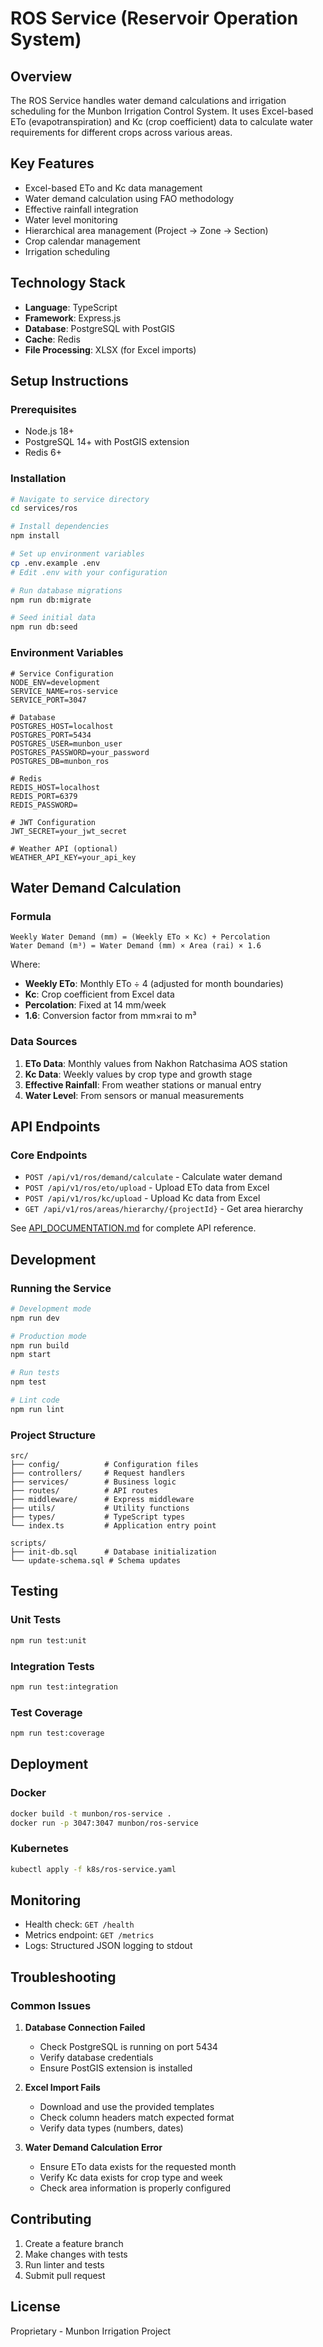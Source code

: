 # ROS Service (Reservoir Operation System)

## Overview
The ROS Service handles water demand calculations and irrigation scheduling for the Munbon Irrigation Control System. It uses Excel-based ETo (evapotranspiration) and Kc (crop coefficient) data to calculate water requirements for different crops across various areas.

## Key Features
- Excel-based ETo and Kc data management
- Water demand calculation using FAO methodology
- Effective rainfall integration
- Water level monitoring
- Hierarchical area management (Project → Zone → Section)
- Crop calendar management
- Irrigation scheduling

## Technology Stack
- **Language**: TypeScript
- **Framework**: Express.js
- **Database**: PostgreSQL with PostGIS
- **Cache**: Redis
- **File Processing**: XLSX (for Excel imports)

## Setup Instructions

### Prerequisites
- Node.js 18+
- PostgreSQL 14+ with PostGIS extension
- Redis 6+

### Installation
```bash
# Navigate to service directory
cd services/ros

# Install dependencies
npm install

# Set up environment variables
cp .env.example .env
# Edit .env with your configuration

# Run database migrations
npm run db:migrate

# Seed initial data
npm run db:seed
```

### Environment Variables
```env
# Service Configuration
NODE_ENV=development
SERVICE_NAME=ros-service
SERVICE_PORT=3047

# Database
POSTGRES_HOST=localhost
POSTGRES_PORT=5434
POSTGRES_USER=munbon_user
POSTGRES_PASSWORD=your_password
POSTGRES_DB=munbon_ros

# Redis
REDIS_HOST=localhost
REDIS_PORT=6379
REDIS_PASSWORD=

# JWT Configuration
JWT_SECRET=your_jwt_secret

# Weather API (optional)
WEATHER_API_KEY=your_api_key
```

## Water Demand Calculation

### Formula
```
Weekly Water Demand (mm) = (Weekly ETo × Kc) + Percolation
Water Demand (m³) = Water Demand (mm) × Area (rai) × 1.6
```

Where:
- **Weekly ETo**: Monthly ETo ÷ 4 (adjusted for month boundaries)
- **Kc**: Crop coefficient from Excel data
- **Percolation**: Fixed at 14 mm/week
- **1.6**: Conversion factor from mm×rai to m³

### Data Sources
1. **ETo Data**: Monthly values from Nakhon Ratchasima AOS station
2. **Kc Data**: Weekly values by crop type and growth stage
3. **Effective Rainfall**: From weather stations or manual entry
4. **Water Level**: From sensors or manual measurements

## API Endpoints

### Core Endpoints
- `POST /api/v1/ros/demand/calculate` - Calculate water demand
- `POST /api/v1/ros/eto/upload` - Upload ETo data from Excel
- `POST /api/v1/ros/kc/upload` - Upload Kc data from Excel
- `GET /api/v1/ros/areas/hierarchy/{projectId}` - Get area hierarchy

See [API_DOCUMENTATION.md](./API_DOCUMENTATION.md) for complete API reference.

## Development

### Running the Service
```bash
# Development mode
npm run dev

# Production mode
npm run build
npm start

# Run tests
npm test

# Lint code
npm run lint
```

### Project Structure
```
src/
├── config/          # Configuration files
├── controllers/     # Request handlers
├── services/        # Business logic
├── routes/          # API routes
├── middleware/      # Express middleware
├── utils/           # Utility functions
├── types/           # TypeScript types
└── index.ts         # Application entry point

scripts/
├── init-db.sql      # Database initialization
└── update-schema.sql # Schema updates
```

## Testing

### Unit Tests
```bash
npm run test:unit
```

### Integration Tests
```bash
npm run test:integration
```

### Test Coverage
```bash
npm run test:coverage
```

## Deployment

### Docker
```bash
docker build -t munbon/ros-service .
docker run -p 3047:3047 munbon/ros-service
```

### Kubernetes
```bash
kubectl apply -f k8s/ros-service.yaml
```

## Monitoring
- Health check: `GET /health`
- Metrics endpoint: `GET /metrics`
- Logs: Structured JSON logging to stdout

## Troubleshooting

### Common Issues

1. **Database Connection Failed**
   - Check PostgreSQL is running on port 5434
   - Verify database credentials
   - Ensure PostGIS extension is installed

2. **Excel Import Fails**
   - Download and use the provided templates
   - Check column headers match expected format
   - Verify data types (numbers, dates)

3. **Water Demand Calculation Error**
   - Ensure ETo data exists for the requested month
   - Verify Kc data exists for crop type and week
   - Check area information is properly configured

## Contributing
1. Create a feature branch
2. Make changes with tests
3. Run linter and tests
4. Submit pull request

## License
Proprietary - Munbon Irrigation Project